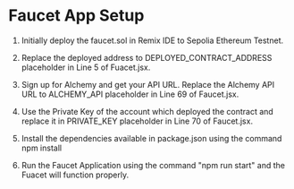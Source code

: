 # Faucet App Setup

1. Initially deploy the faucet.sol in Remix IDE to Sepolia Ethereum Testnet.

2. Replace the deployed address to DEPLOYED_CONTRACT_ADDRESS placeholder in Line 5 of Fuacet.jsx.

3. Sign up for Alchemy and get your API URL. Replace the Alchemy API URL to ALCHEMY_API placeholder in Line 69 of Faucet.jsx.

4. Use the Private Key of the account which deployed the contract and replace it in PRIVATE_KEY placeholder in Line 70 of Faucet.jsx. 

5. Install the dependencies available in package.json using the command npm install

6. Run the Faucet Application using the command "npm run start" and the Fuacet will function properly.
